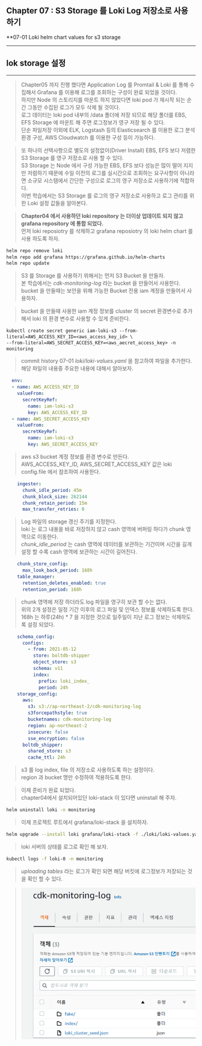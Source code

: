 ## Chapter 07 : S3 Storage 를 Loki Log 저장소로 사용 하기

**07-01 Loki helm chart values for s3 storage

---
## lok storage 설정
---
> Chapter05 까지 진행 했다면 Application Log 를 Promtail & Loki 를 통해 수집해서 Grafana 를 이용해 로그를 조회하는 구성이 완료 되었을 것이다.<br/>
> 하지만 Node 의 스토리지를 마운트 하지 않았다면 loki pod 가 재시작 되는 순간 그동안 수집된 로그가 모두 삭제 될 것이다.<br/>
> 로그 데이터는 loki pod 내부의 /data 폴더에 저장 되므로 해당 폴더를 EBS, EFS Storage 에 마운트 해 주면 로그정보가 영구 저장 될 수 있다.<br/>
> 단순 파일저장 이외에 ELK, Logstash 등의 Elasticsearch 를 이용한 로그 분석 환경 구성, AWS Cloudwatch 를 이용한 구성 등이 가능하다.<br/>

> 또 하나의 선택사항으로 별도의 설정없이(Driver Install) EBS, EFS 보다 저렴한 S3 Storage 를 영구 저장소로 사용 할 수 있다.<br/>
> S3 Storage 는 Node 에서 구성 가능한 EBS, EFS 보다 성능은 많이 떨어 지지만 저렴하기 때문에 수일 이전의 로그를 실시간으로 조회하는 요구사항이 아니라면 소규모 시스템에서 간단한 구성으로 로그의 영구 저장소로 사용하기에 적합하다.<br/>
> 이번 학습에서는 S3 Storage 를 로그의 영구 저장소로 사용하고 로그 관리를 위한 Loki 설정 값들을 알아본다.<br/>

> **Chapter04 에서 사용하던 loki repository 는 더이상 업데이트 되지 않고 grafana repository 에 통합 되었다.**<br/>
> 먼저 loki reposiotry 를 삭제하고 grafana reposiotry 의 loki helm chart 를 사용 하도록 하자.<br/>
```bash
helm repo remove loki
helm repo add grafana https://grafana.github.io/helm-charts
helm repo update
```
> S3 를 Storage 를 사용하기 위해서는 먼저 S3 Bucket 을 만들자.<br/>
> 본 학습에서는 *cdk-monitoring-log* 라는 bucket 을 만들어서 사용한다.<br/>
> bucket 을 만들때는 보안을 위해 가능한 Bucket 전용 iam 계정을 만들어서 사용하자.<br/>

> bucket 을 만들때 사용한 iam 계정 정보를 cluster 의 secret 환경변수로 추가 해서 loki 의 환경 변수로 사용할 수 있게 준비한다.<br/>
```
kubectl create secret generic iam-loki-s3 --from-literal=AWS_ACCESS_KEY_ID=<aws_access_key_id> \
--from-literal=AWS_SECRET_ACCESS_KEY=<aws_aecret_access_key> -n monitoring
```

> commit history 07-01 *loki/loki-values.yaml* 을 참고하여 파일을 추가한다.
> 해당 파일의 내용중 주요한 내용에 대해서 알아보자.

```yaml
  env:
  - name: AWS_ACCESS_KEY_ID
    valueFrom:
      secretKeyRef:
        name: iam-loki-s3
        key: AWS_ACCESS_KEY_ID
  - name: AWS_SECRET_ACCESS_KEY
    valueFrom:
      secretKeyRef:
        name: iam-loki-s3
        key: AWS_SECRET_ACCESS_KEY
```
> aws s3 bucket 계정 정보를 환경 변수로 만든다.<br/>
> AWS_ACCESS_KEY_ID, AWS_SECRET_ACCESS_KEY 값은 loki config.file 에서 참조하여 사용한다.

```yaml
    ingester:
      chunk_idle_period: 45m
      chunk_block_size: 262144
      chunk_retain_period: 15m
      max_transfer_retries: 0
```
> Log 파일의 storage 갱신 주기를 지정한다.<br/>
> loki 는 로그 내용을 바로 저장하지 않고 cash 영역에 버퍼링 하다가  chunk 영역으로 이동한다.<br/>
> *chunk_idle_period* 는 cash 영역에 데이터를 보관하는 기간이며 시간을 길게 설정 할 수록 cash 영역에 보관하는 시간이 길어진다.<br/>

```yaml
    chunk_store_config:
      max_look_back_period: 168h
    table_manager:
      retention_deletes_enabled: true
      retention_period: 168h
```
> chunk 영역에 저장 하더라도 log 파일을 영구히 보관 할 수는 없다.<br/>
> 위의 2개 설정은 일정 기간 이후의 로그 파일 및 인덱스 정보를 삭제하도록 한다.<br/>
> 168h 는 하루(24h) * 7 을 지정한 것으로 일주일이 지난 로그 정보는 삭제하도록 설정 되었다.<br/>

```yaml
    schema_config:
      configs:
        - from: 2021-05-12
          store: boltdb-shipper
          object_store: s3
          schema: v11
          index:
            prefix: loki_index_
            period: 24h
    storage_config:
      aws:
        s3: s3://ap-northeast-2/cdk-monitoring-log
        s3forcepathstyle: true
        bucketnames: cdk-monitoring-log
        region: ap-northeast-2
        insecure: false
        sse_encryption: false
      boltdb_shipper:
        shared_store: s3
        cache_ttl: 24h
```
> s3 를 log index, file 의 저장소로 사용하도록 하는 설정이다.<br/>
> region 과 bucket 명만 수정하여 적용하도록 한다.<br/>

> 이제 준비가 완료 되었다.<br/>
> chapter04에서 설치되어있던 loki-stack 이 있다면 uninstall 해 주자.<br/>
```bash
helm uninstall loki -n monitoring
```
> 이제 프로젝트 루트에서 grafana/loki-stack 을 설치하자.<br/>
```bash
helm upgrade --install loki grafana/loki-stack -f ./loki/loki-values.yaml --namespace=monitoring --create-namespace
```

> loki 서버의 상태를 로그로 확인 해 보자.<br/>
```bash
kubectl logs -f loki-0 -n monitoring
```

> *uploading tables* 라는 로그가 확인 되면 해당 버킷에 로그정보가 저장되는 것을 확인 할 수 있다.<br/>

> ![log bucket](./img/log-bucket.png)

